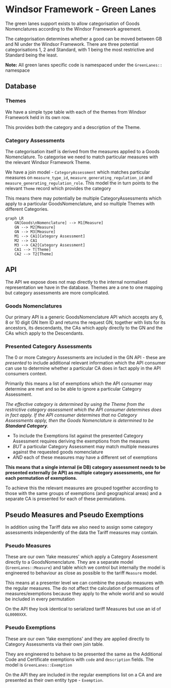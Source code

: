 # Windsor Framework - Green Lanes

The green lanes support exists to allow categorisation of Goods Nomenclatures according to the Windsor Framework agreement.

The categorisation determines whether a good can be moved between GB and NI under the Windsor Framework. There are three potential categorisations 1, 2 and Standard, with 1 being the most restrictive and Standard being the least.

**Note:** All green lanes specific code is namespaced under the `GreenLanes::` namespace

## Database

### Themes

We have a simple type table with each of the themes from Windsor Framework held in its own row.

This provides both the category and a description of the Theme.

### Category Assessments

The categorisation itself is derived from the measures applied to a Goods Nomenclature. To categorise we need to match particular measures with the relevant Windsor Framework Theme.

We have a join model - `CategoryAssessment` which matches particular measures on `measure_type_id`, `measure_generating_regulation_id` and `measure_generating_regulation_role`. This model the in turn points to the relevant `Theme` record which provides the category

This means there may potentially be multiple CategoryAssessments which apply to a particular GoodsNomenclature, and so multiple Themes with different Categories.

```mermaid
graph LR
    GN[Goods\nNomenclature] --> M1[Measure]
    GN --> M2[Measure]
    GN --> M3[Measure]
    M1 --> CA1[Category Assessment]
    M2 --> CA1
    M3 --> CA2[Category Assessment]
    CA1 --> T[Theme]
    CA2 --> T2[Theme]
```

 ## API

The API we expose does not map directly to the internal normalised representation we have in the database. Themes are a one to one mapping but category assessments are more complicated.

### Goods Nomenclatures

Our primary API is a generic GoodsNomenclature API which accepts any 6, 8 or 10 digit GN Item ID and returns the request GN, together with lists for its ancestors, its descendants, the CAs which apply directly to the GN and the CAs which apply to the Descendants.

### Presented Category Assessments

The 0 or more Category Assessments are included in the GN API - these are _presented_ to include additional relevant information which the API consumer can use to determine whether a particular CA does in fact apply in the API consumers context.

Primarily this means a list of exemptions which the API consumer may determine are met and so be able to ignore a particular Category Assessment.

_The effective category is determined by using the Theme from the restrictive category assessment which the API consumer determines does in fact apply. If the API consumer determines that no Category Assessments apply, then the Goods Nomenclature is determined to be **Standard Category**._

* To include the Exemptions list against the presented Category Assessment requires deriving the exemptions from the measures
* _BUT_ a particular Category Assessment may match multiple measures against the requested goods nomenclature
* _AND_ each of these measures may have a different set of exemptions

**This means that a single internal (ie DB) category assessment needs to be presented externally (ie API) as multiple category assessments, one for each permutation of exemptions.**

To achieve this the relevant measures are grouped together according to those with the same groups of exemptions (and geographical areas) and a separate CA is presented for each of these permutations.

## Pseudo Measures and Pseudo Exemptions

In addition using the Tariff data we also need to assign some category assessments independently of the data the Tariff measures may contain.

### Pseudo Measures

These are our own 'fake measures' which apply a Category Assessment directly to a GoodsNomenclature. They are a separate model (`GreenLanes::Measure`) and table which we control but internally the model is engineered to behaviour as close as possible to the tariff `Measure` model.

This means at a presenter level we can combine the pseudo measures with the regular measures. The do not affect the calculation of permuations of measures/exemptions because they apply to the whole world and so would be included in every permutation

On the API they look identical to serialized tariff Measures but use an id of `GL0000XXX`.

### Pseudo Exemptions

These are our own 'fake exemptions' and they are applied directly to Category Assessments via their own join table.

They are engineered to behave to be presented the same as the Additional Code and Certificate exemptions with `code` and `description` fields. The model is `GreenLanes::Exemption`

On the API they are included in the regular exemptions list on a CA and are presented as their own entity type - `Exemption`.
